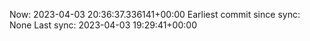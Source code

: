 Now: 2023-04-03 20:36:37.336141+00:00 Earliest commit since sync: None Last sync: 2023-04-03 19:29:41+00:00
